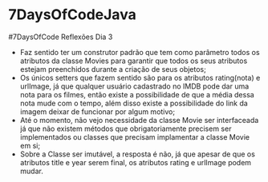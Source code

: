# 7DaysOfCodeJava
#7DaysOfCode
Reflexões Dia 3
- Faz sentido ter um construtor padrão que tem como parâmetro todos os atributos da classe Movies para garantir que todos os seus atributos estejam preenchidos
durante a criação de seus objetos;
- Os únicos setters que fazem sentido são para os atributos rating(nota) e urlImage, já que qualquer usuário cadastrado no IMDB pode dar uma nota para os filmes, então existe a 
possibilidade de que a média dessa nota mude com o tempo, além disso existe a possibilidade do link da imagem deixar de funcionar por algum motivo;
- Até o momento, não vejo necessidade da classe Movie ser interfaceada já que não existem métodos que obrigatoriamente precisem ser implementados ou classes que
precisam implamentar a classe Movie em si;
- Sobre a Classe ser imutável, a resposta é não, já que apesar de que os atributos title e year serem final, os atributos rating e urlImage podem mudar.
